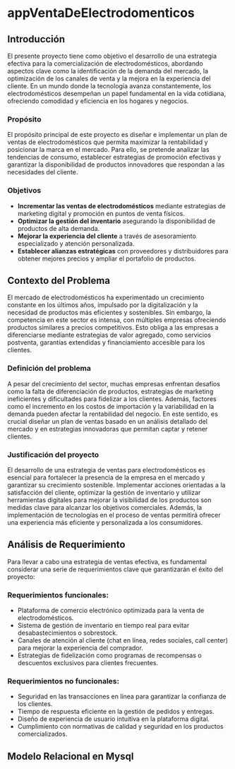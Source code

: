 # appVentaDeElectrodomenticos 
## Introducción

El presente proyecto tiene como objetivo el desarrollo de una estrategia efectiva para la comercialización de electrodomésticos, abordando aspectos clave como la identificación de la demanda del mercado, la optimización de los canales de venta y la mejora en la experiencia del cliente. En un mundo donde la tecnología avanza constantemente, los electrodomésticos desempeñan un papel fundamental en la vida cotidiana, ofreciendo comodidad y eficiencia en los hogares y negocios.

### Propósito

El propósito principal de este proyecto es diseñar e implementar un plan de ventas de electrodomésticos que permita maximizar la rentabilidad y posicionar la marca en el mercado. Para ello, se pretende analizar las tendencias de consumo, establecer estrategias de promoción efectivas y garantizar la disponibilidad de productos innovadores que respondan a las necesidades del cliente.

### Objetivos
- **Incrementar las ventas de electrodomésticos** mediante estrategias de marketing digital y promoción en puntos de venta físicos.
- **Optimizar la gestión del inventario** asegurando la disponibilidad de productos de alta demanda.
- **Mejorar la experiencia del cliente** a través de asesoramiento especializado y atención personalizada.
- **Establecer alianzas estratégicas** con proveedores y distribuidores para obtener mejores precios y ampliar el portafolio de productos.

## Contexto del Problema

El mercado de electrodomésticos ha experimentado un crecimiento constante en los últimos años, impulsado por la digitalización y la necesidad de productos más eficientes y sostenibles. Sin embargo, la competencia en este sector es intensa, con múltiples empresas ofreciendo productos similares a precios competitivos. Esto obliga a las empresas a diferenciarse mediante estrategias de valor agregado, como servicios postventa, garantías extendidas y financiamiento accesible para los clientes.

### Definición del problema

A pesar del crecimiento del sector, muchas empresas enfrentan desafíos como la falta de diferenciación de productos, estrategias de marketing ineficientes y dificultades para fidelizar a los clientes. Además, factores como el incremento en los costos de importación y la variabilidad en la demanda pueden afectar la rentabilidad del negocio. En este sentido, es crucial diseñar un plan de ventas basado en un análisis detallado del mercado y en estrategias innovadoras que permitan captar y retener clientes.

### Justificación del proyecto

El desarrollo de una estrategia de ventas para electrodomésticos es esencial para fortalecer la presencia de la empresa en el mercado y garantizar su crecimiento sostenible. Implementar acciones orientadas a la satisfacción del cliente, optimizar la gestión de inventario y utilizar herramientas digitales para mejorar la visibilidad de los productos son medidas clave para alcanzar los objetivos comerciales. Además, la implementación de tecnologías en el proceso de ventas permitirá ofrecer una experiencia más eficiente y personalizada a los consumidores.

## Análisis de Requerimiento

Para llevar a cabo una estrategia de ventas efectiva, es fundamental considerar una serie de requerimientos clave que garantizarán el éxito del proyecto:

### Requerimientos funcionales:
- Plataforma de comercio electrónico optimizada para la venta de electrodomésticos.
- Sistema de gestión de inventario en tiempo real para evitar desabastecimientos o sobrestock.
- Canales de atención al cliente (chat en línea, redes sociales, call center) para mejorar la experiencia del comprador.
- Estrategias de fidelización como programas de recompensas o descuentos exclusivos para clientes frecuentes.

### Requerimientos no funcionales:
- Seguridad en las transacciones en línea para garantizar la confianza de los clientes.
- Tiempo de respuesta eficiente en la gestión de pedidos y entregas.
- Diseño de experiencia de usuario intuitiva en la plataforma digital.
- Cumplimiento con normativas de calidad y seguridad en los productos comercializados.

## Modelo Relacional en Mysql 


